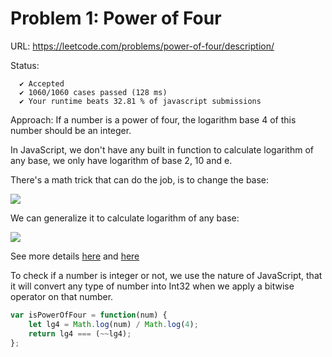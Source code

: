 # Problem 1: Power of Four

URL: https://leetcode.com/problems/power-of-four/description/

Status:

```
  ✔ Accepted
  ✔ 1060/1060 cases passed (128 ms)
  ✔ Your runtime beats 32.81 % of javascript submissions
```

Approach: If a number is a power of four, the logarithm base 4 of this number should be an integer.

In JavaScript, we don't have any built in function to calculate logarithm of any base, we only have logarithm of base 2, 10 and e.

There's a math trick that can do the job, is to change the base:

![](https://wikimedia.org/api/rest_v1/media/math/render/svg/2501990f5b076a3985574629027fff0e71e73e4d)

We can generalize it to calculate logarithm of any base:

![](http://www.purplemath.com/modules/logs/logrul09.gif)

See more details [here](http://www.purplemath.com/modules/logrules5.htm) and [here](https://en.wikipedia.org/wiki/Common_logarithm#Numeric_value)

To check if a number is integer or not, we use the nature of JavaScript, that it will convert any type of number into Int32 when we apply a bitwise operator on that number.

```javascript
var isPowerOfFour = function(num) {
    let lg4 = Math.log(num) / Math.log(4);
    return lg4 === (~~lg4);
};
```
